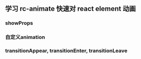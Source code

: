 ## 学习 rc-animate 快速对 react element 动画

### showProps
### 自定义animation
### transitionAppear, transitionEnter, transitionLeave 